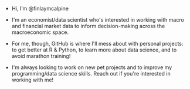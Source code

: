- Hi, I’m @finlaymcalpine

- I'm an economist/data scientist who's interested in working with macro and financial market data to inform decision-making across the macroeconomic space.
- For me, though, GitHub is where I'll mess about with personal projects: to get better at R & Python, to learn more about data science, and to avoid marathon training!
- I'm always looking to work on new pet projects and to improve my programming/data science skills. Reach out if you're interested in working with me!
